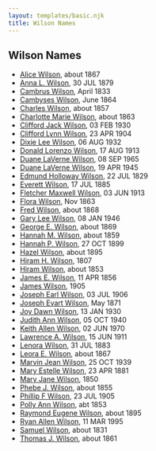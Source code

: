 ```yaml
---
layout: templates/basic.njk
title: Wilson Names
---
```

## Wilson Names
- [Alice Wilson](/people/4/41702), about 1867
- [Anna L. Wilson](/people/7/73378674), 30 JUL 1879
- [Cambrus Wilson](/people/8/82575654), April 1833
- [Cambyses Wilson](/people/3/335666), June 1864
- [Charles Wilson](/people/6/64845280), about 1857
- [Charlotte Marie Wilson](/people/1/13972960), about 1863
- [Clifford Jack Wilson](/people/4/40508928), 03 FEB 1930
- [Clifford Lynn Wilson](/people/4/42196820), 23 APR 1904
- [Dixie Lee Wilson](/people/8/87584724), 06 AUG 1932
- [Donald Lorenzo Wilson](/people/7/72318427), 17 AUG 1913
- [Duane LaVerne Wilson](/people/2/26268040), 08 SEP 1965
- [Duane LaVerne Wilson](/people/6/61086158), 19 APR 1945
- [Edmund Holloway Wilson](/people/6/67777324), 22 JUL 1829
- [Everett Wilson](/people/5/5482456), 17 JUL 1885
- [Fletcher Maxwell Wilson](/people/3/32597724), 03 JUN 1913
- [Flora Wilson](/people/2/2426620), Nov 1863
- [Fred Wilson](/people/4/44161340), about 1868
- [Gary Lee Wilson](/people/8/83638300), 08 JAN 1946
- [George E. Wilson](/people/5/52481817), about 1869
- [Hannah M. Wilson](/people/9/97992363), about 1859
- [Hannah P. Wilson](/people/2/21937522), 27 OCT 1899
- [Hazel Wilson](/people/2/23514264), about 1895
- [Hiram H. Wilson](/people/8/82044077), 1807
- [Hiram Wilson](/people/5/58050398), about 1853
- [James E. Wilson](/people/5/54950695), 11 APR 1856
- [James Wilson](/people/1/17213544), 1905
- [Joseph Earl Wilson](/people/3/35616804), 03 JUL 1906
- [Joseph Evart Wilson](/people/5/57306025), May 1871
- [Joy Dawn Wilson](/people/2/29575132), 13 JAN 1930
- [Judith Ann Wilson](/people/5/50745588), 05 OCT 1940
- [Keith Allen Wilson](/people/3/37910144), 02 JUN 1970
- [Lawrence A. Wilson](/people/8/86477632), 15 JUN 1911
- [Lenora Wilson](/people/4/43167007), 31 JUL 1883
- [Leora E. Wilson](/people/2/22233872), about 1867
- [Marvin Jean Wilson](/people/4/40728128), 25 OCT 1939
- [Mary Estelle Wilson](/people/4/46787428), 23 APR 1881
- [Mary Jane Wilson](/people/6/68306241), 1850
- [Phebe J. Wilson](/people/9/96493800), about 1855
- [Phillip F Wilson](/people/4/42836476), 23 JUL 1905
- [Polly Ann Wilson](/people/9/97244328), abt 1853
- [Raymond Eugene Wilson](/people/8/81165742), about 1895
- [Ryan Allen Wilson](/people/2/24746046), 11 MAR 1995
- [Samuel Wilson](/people/2/26563376), about 1831
- [Thomas J. Wilson](/people/5/56990191), about 1861